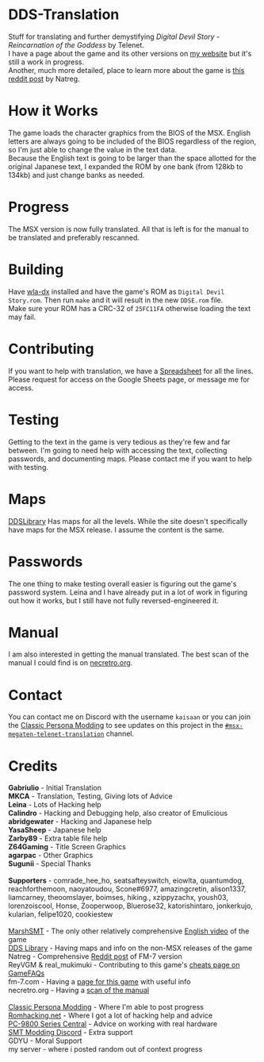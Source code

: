 # DDS-Translation
Stuff for translating and further demystifying *Digital Devil Story - Reincarnation of the Goddess* by Telenet.<br>
I have a page about the game and its other versions on [my website](https://kaisaan.github.io/pages/dds.html) but it's still a work in progress.
<br>Another, much more detailed, place to learn more about the game is [this reddit post](https://old.reddit.com/r/Megaten/comments/15zdfwp/digital_devil_story_megami_tensei_telenet_version/) by Natreg.

# How it Works
The game loads the character graphics from the BIOS of the MSX. English letters are always going to be included of the BIOS regardless of the region, so I'm just able to change the value in the text data.  
Because the English text is going to be larger than the space allotted for the original Japanese text, I expanded the ROM by one bank (from 128kb to 134kb) and just change banks as needed.

# Progress
The MSX version is now fully translated. All that is left is for the manual to be translated and preferably rescanned.

# Building
Have [wla-dx](https://github.com/vhelin/wla-dx) installed and have the game's ROM as `Digital Devil Story.rom`. Then run `make` and it will result in the new `DDSE.rom` file.
<br>Make sure your ROM has a CRC-32 of `25FC11FA` otherwise loading the text may fail.

# Contributing
If you want to help with translation, we have a [Spreadsheet](https://docs.google.com/spreadsheets/d/1oDYWFWq-gdgdt5zBz0KaMGqM_4g3SZWNQ_7SA0C65jQ/edit?usp=sharing) for all the lines. 
<br>Please request for access on the Google Sheets page, or message me for access.

# Testing
Getting to the text in the game is very tedious as they're few and far between. I'm going to need help with accessing the text, collecting passwords, and documenting maps. Please contact me if you want to help with testing.

# Maps
[DDSLibrary](http://ddslib.html.xdomain.jp/game/pc8801/01.html) Has maps for all the levels. While the site doesn't specifically have maps for the MSX release. I assume the content is the same.

# Passwords
The one thing to make testing overall easier is figuring out the game's password system. Leina and I have already put in a lot of work in figuring out how it works, but I still have not fully reversed-engineered it.

# Manual
I am also interested in getting the manual translated. The best scan of the manual I could find is on [necretro.org](https://retrocdn.net/images/c/ca/Digital_Devil_Story_Megami_Tensei_PC88_Manual.pdf).

# Contact
You can contact me on Discord with the username `kaisaan` or you can join the [Classic Persona Modding](https://discord.gg/ahg9gegCcm) to see updates on this project in the [`#msx-megaten-telenet-translation`](https://discord.com/channels/934828922032504852/1137420237428494336) channel.

# Credits
**Gabriulio** - Initial Translation<br>
**MKCA** - Translation, Testing, Giving lots of Advice<br>
**Leina** - Lots of Hacking help<br>
**Calindro** - Hacking and Debugging help, also creator of Emulicious<br>
**abridgewater** - Hacking and Japanese help<br>
**YasaSheep** - Japanese help<br>
**Zarby89** - Extra table file help<br>
**Z64Gaming** - Title Screen Graphics<br>
**agarpac** - Other Graphics<br>
**Sugunii** - Special Thanks<br>
<br>
**Supporters** - comrade_hee_ho, seatsafteyswitch, eiowlta, quantumdog, reachforthemoon, naoyatoudou, Scone#6977, amazingcretin, alison1337, liamcarney, theoomslayer, boimses, hiking., xzippyzachx, yoush03, lorenzoiscool, Honse, Zooperwoop, Bluerose32, katorishintaro, jonkerkujo, kularian, felipe1020, cookiestew<br>
<br>
[MarshSMT](https://www.youtube.com/@MarshSMT) - The only other relatively comprehensive [English video](https://youtu.be/VO38bSyEQYk) of the game<br>
[DDS Library](http://ddslib.html.xdomain.jp/index.html) - Having maps and info on the non-MSX releases of the game<br>
Natreg - Comprehensive [Reddit post](https://old.reddit.com/r/Megaten/comments/15zdfwp/digital_devil_story_megami_tensei_telenet_version/) of FM-7 version<br>
ReyVGM & real_mukimuki - Contributing to this game's [cheats page on GameFAQs](https://gamefaqs.gamespot.com/msx/921884-digital-devil-monogatari-megami-tensei/cheats)<br>
fm-7.com - Having a [page for this game](https://fm-7.com/museum/products/dv2o83gp/) with useful info<br>
necretro.org - Having a [scan of the manual](https://necretro.org/File:Digital_Devil_Story_Megami_Tensei_PC88_Manual.pdf)<br>
<br>
[Classic Persona Modding](https://discord.gg/ahg9gegCcm) - Where I'm able to post progress<br>
[Romhacking.net](https://discord.gg/uAufcgz) - Where I got a lot of hacking help and advice<br>
[PC-9800 Series Central](http://discord.gg/j2ns7UQ) - Advice on working with real hardware<br>
[SMT Modding Discord](https://discord.gg/9JGwcwMEkF) - Extra support<br>
GDYU - Moral Support<br>
my server - where i posted random out of context progress

